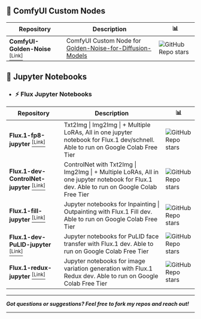 ## 🔧 ComfyUI Custom Nodes

| Repository | Description |📊 |
|---|---|---|
| **ComfyUI-Golden-Noise** [<sup>[Link]</sup>](https://github.com/LucipherDev/ComfyUI-Golden-Noise) | ComfyUI Custom Node for [Golden-Noise-for-Diffusion-Models](https://github.com/xie-lab-ml/Golden-Noise-for-Diffusion-Models) | ![GitHub Repo stars](https://img.shields.io/github/stars/LucipherDev/ComfyUI-Golden-Noise?label=%E2%AD%90&style=flat-square&cacheSeconds=60) |

## 📓 Jupyter Notebooks

- ### ⚡ Flux Jupyter Notebooks

| Repository | Description | 📊 |
|---|---|---|
| **Flux.1-fp8-jupyter** [<sup>[Link]</sup>](https://github.com/LucipherDev/Flux.1-fp8-jupyter) | Txt2Img \| Img2Img \| + Multiple LoRAs, All in one jupyter notebook for Flux.1 dev/schnell. Able to run on Google Colab Free Tier | ![GitHub Repo stars](https://img.shields.io/github/stars/LucipherDev/Flux.1-fp8-jupyter?label=%E2%AD%90&style=flat-square&cacheSeconds=60) |
| **Flux.1-dev-ControlNet-jupyter** [<sup>[Link]</sup>](https://github.com/LucipherDev/Flux.1-dev-ControlNet-jupyter) | ControlNet with Txt2Img \| Img2Img \| + Multiple LoRAs, All in one jupyter notebook for Flux.1 dev. Able to run on Google Colab Free Tier | ![GitHub Repo stars](https://img.shields.io/github/stars/LucipherDev/Flux.1-dev-ControlNet-jupyter?label=%E2%AD%90&style=flat-square&cacheSeconds=60) |
| **Flux.1-fill-jupyter** [<sup>[Link]</sup>](https://github.com/LucipherDev/Flux.1-fill-jupyter) | Jupyter notebooks for Inpainting \| Outpainting with Flux.1 Fill dev. Able to run on Google Colab Free Tier | ![GitHub Repo stars](https://img.shields.io/github/stars/LucipherDev/Flux.1-fill-jupyter?label=%E2%AD%90&style=flat-square&cacheSeconds=60) |
| **Flux.1-dev-PuLID-jupyter** [<sup>[Link]</sup>](https://github.com/LucipherDev/Flux.1-dev-PuLID-jupyter) | Jupyter notebooks for PuLID face transfer with Flux.1 dev. Able to run on Google Colab Free Tier | ![GitHub Repo stars](https://img.shields.io/github/stars/LucipherDev/Flux.1-dev-PuLID-jupyter?label=%E2%AD%90&style=flat-square&cacheSeconds=60) |
| **Flux.1-redux-jupyter** [<sup>[Link]</sup>](https://github.com/LucipherDev/Flux.1-redux-jupyter) | Jupyter notebooks for image variation generation with Flux.1 Redux dev. Able to run on Google Colab Free Tier | ![GitHub Repo stars](https://img.shields.io/github/stars/LucipherDev/Flux.1-redux-jupyter?label=%E2%AD%90&style=flat-square&cacheSeconds=60) |
____
***Got questions or suggestions? Feel free to fork my repos and reach out!***
____
